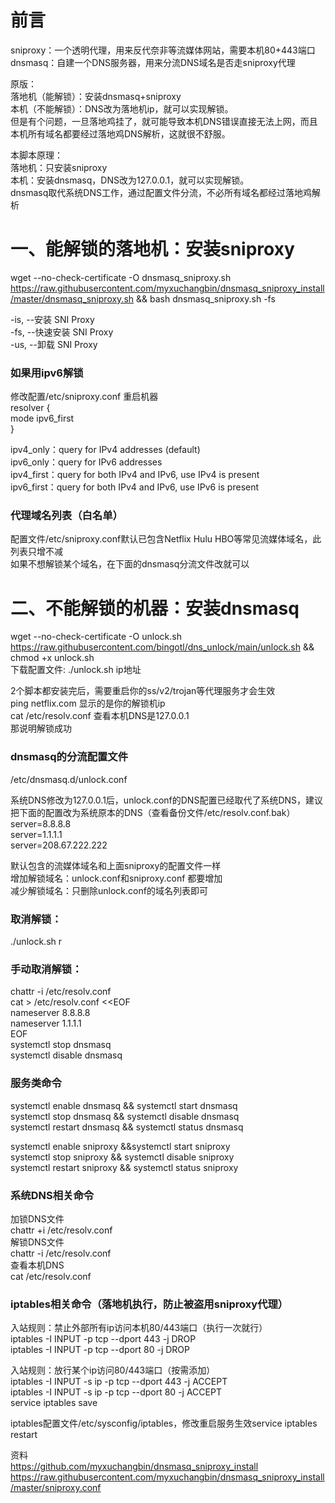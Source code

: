 # 前言  
sniproxy：一个透明代理，用来反代奈非等流媒体网站，需要本机80+443端口  
dnsmasq：自建一个DNS服务器，用来分流DNS域名是否走sniproxy代理

原版：  
落地机（能解锁）：安装dnsmasq+sniproxy  
本机（不能解锁）：DNS改为落地机ip，就可以实现解锁。  
但是有个问题，一旦落地鸡挂了，就可能导致本机DNS错误直接无法上网，而且本机所有域名都要经过落地鸡DNS解析，这就很不舒服。

本脚本原理：  
落地机：只安装sniproxy  
本机：安装dnsmasq，DNS改为127.0.0.1，就可以实现解锁。  
dnsmasq取代系统DNS工作，通过配置文件分流，不必所有域名都经过落地鸡解析


# 一、能解锁的落地机：安装sniproxy
wget --no-check-certificate -O dnsmasq_sniproxy.sh https://raw.githubusercontent.com/myxuchangbin/dnsmasq_sniproxy_install/master/dnsmasq_sniproxy.sh && bash dnsmasq_sniproxy.sh -fs

-is, --安装 SNI Proxy  
-fs, --快速安装 SNI Proxy  
-us, --卸载 SNI Proxy

### 如果用ipv6解锁
修改配置/etc/sniproxy.conf 重启机器  
resolver {  
     mode ipv6_first  
 }
 
ipv4_only：query for IPv4 addresses (default)  
ipv6_only：query for IPv6 addresses  
ipv4_first：query for both IPv4 and IPv6, use IPv4 is present  
ipv6_first：query for both IPv4 and IPv6, use IPv6 is present  

### 代理域名列表（白名单）
配置文件/etc/sniproxy.conf默认已包含Netflix Hulu HBO等常见流媒体域名，此列表只增不减  
如果不想解锁某个域名，在下面的dnsmasq分流文件改就可以  

# 二、不能解锁的机器：安装dnsmasq
wget --no-check-certificate -O unlock.sh https://raw.githubusercontent.com/bingotl/dns_unlock/main/unlock.sh && chmod +x unlock.sh  
下载配置文件:
./unlock.sh ip地址

2个脚本都安装完后，需要重启你的ss/v2/trojan等代理服务才会生效  
ping netflix.com  显示的是你的解锁机ip  
cat /etc/resolv.conf  查看本机DNS是127.0.0.1  
那说明解锁成功

### dnsmasq的分流配置文件
/etc/dnsmasq.d/unlock.conf  

系统DNS修改为127.0.0.1后，unlock.conf的DNS配置已经取代了系统DNS，建议把下面的配置改为系统原本的DNS（查看备份文件/etc/resolv.conf.bak） 
server=8.8.8.8  
server=1.1.1.1  
server=208.67.222.222  

默认包含的流媒体域名和上面sniproxy的配置文件一样  
增加解锁域名：unlock.conf和sniproxy.conf 都要增加  
减少解锁域名：只删除unlock.conf的域名列表即可

### 取消解锁：
./unlock.sh r

### 手动取消解锁：
chattr -i /etc/resolv.conf  
cat > /etc/resolv.conf <<EOF  
nameserver 8.8.8.8  
nameserver 1.1.1.1  
EOF  
systemctl stop dnsmasq  
systemctl disable dnsmasq

### 服务类命令
systemctl enable dnsmasq && systemctl start dnsmasq  
systemctl stop dnsmasq && systemctl disable dnsmasq  
systemctl restart dnsmasq && systemctl status dnsmasq 
 
systemctl enable sniproxy &&systemctl start sniproxy  
systemctl stop sniproxy && systemctl disable sniproxy              
systemctl restart sniproxy && systemctl status sniproxy

### 系统DNS相关命令
加锁DNS文件  
chattr +i /etc/resolv.conf  
解锁DNS文件  
chattr -i /etc/resolv.conf  
查看本机DNS  
cat /etc/resolv.conf

### iptables相关命令（落地机执行，防止被盗用sniproxy代理）
入站规则：禁止外部所有ip访问本机80/443端口（执行一次就行）  
iptables -I INPUT -p tcp --dport 443 -j DROP  
iptables -I INPUT -p tcp --dport 80 -j DROP

入站规则：放行某个ip访问80/443端口（按需添加）  
iptables -I INPUT -s ip -p tcp --dport 443 -j ACCEPT  
iptables -I INPUT -s ip -p tcp --dport 80 -j ACCEPT  
service iptables save

iptables配置文件/etc/sysconfig/iptables，修改重启服务生效service iptables restart   

资料  
https://github.com/myxuchangbin/dnsmasq_sniproxy_install  
https://raw.githubusercontent.com/myxuchangbin/dnsmasq_sniproxy_install/master/sniproxy.conf

